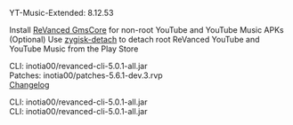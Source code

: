 YT-Music-Extended: 8.12.53  

Install [ReVanced GmsCore](https://github.com/ReVanced/GmsCore/releases/latest) for non-root YouTube and YouTube Music APKs  
(Optional) Use [zygisk-detach](https://github.com/j-hc/zygisk-detach/releases/latest) to detach root ReVanced YouTube and YouTube Music from the Play Store
  
CLI: inotia00/revanced-cli-5.0.1-all.jar  
Patches: inotia00/patches-5.6.1-dev.3.rvp  
[Changelog](https://github.com/inotia00/revanced-patches/releases/tag/v5.6.1-dev.3)

CLI: inotia00/revanced-cli-5.0.1-all.jar  
CLI: inotia00/revanced-cli-5.0.1-all.jar    
